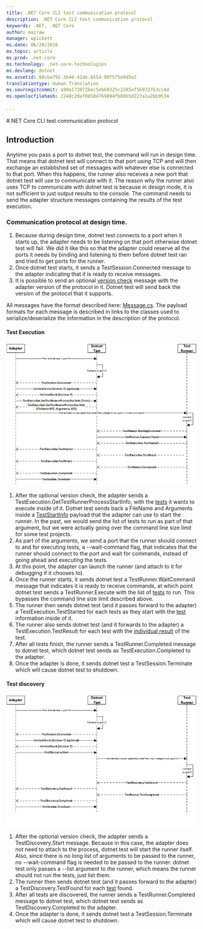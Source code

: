 ```yaml
---
title: .NET Core CLI test communication protocol
description: .NET Core CLI test communication protocol
keywords: .NET, .NET Core
author: mairaw
manager: wpickett
ms.date: 06/20/2016
ms.topic: article
ms.prod: .net-core
ms.technology: .net-core-technologies
ms.devlang: dotnet
ms.assetid: 88cba792-3640-41de-b55d-00f575e9d5e2
translationtype: Human Translation
ms.sourcegitcommit: a90e173972bec5eb60325c2285af569727b3cc4d
ms.openlocfilehash: 2248c20af08584769894fb88b5d227a1a2bb9534

---
```


#.NET Core CLI test communication protocol

## Introduction
Anytime you pass a port to dotnet test, the command will run in design time. That means that dotnet test will connect to that port using TCP and will then exchange an established set of messages with whatever else is connected to that port. When this happens, the runner also receives a new port that dotnet test will use to communicate with it. The reason why the runner also uses TCP to communicate with dotnet test is because in design mode, it is not sufficient to just output results to the console. The command needs to send the adapter structure messages containing the results of the test execution.

### Communication protocol at design time.

1. Because during design time, dotnet test connects to a port when it starts up, the adapter needs to be listening on that port otherwise dotnet test will fail. We did it like this so that the adapter could reserve all the ports it needs by binding and listening to them before dotnet test ran and tried to get ports for the runner.
2. Once dotnet test starts, it sends a TestSession.Connected message to the adapter indicating that it is ready to receive messages.
3. It is possible to send an optional [version check](https://github.com/dotnet/cli/blob/rel/1.0.0/src/Microsoft.Extensions.Testing.Abstractions/Messages/ProtocolVersionMessage.cs) message with the adapter version of the protocol in it. Dotnet test will send back the version of the protocol that it supports.

All messages have the format described here: [Message.cs](https://github.com/dotnet/cli/blob/rel/1.0.0/src/Microsoft.Extensions.Testing.Abstractions/Messages/Message.cs). The payload formats for each message is described in links to the classes used to serialize/deserialize the information in the description of the protocol.

#### Test Execution
![Test Execution](./media/test-protocol/dotnet-test-execute.png)

1. After the optional version check, the adapter sends a TestExecution.GetTestRunnerProcessStartInfo, with the [tests](https://github.com/dotnet/cli/blob/rel/1.0.0/src/Microsoft.Extensions.Testing.Abstractions/Messages/RunTestsMessage.cs) it wants to execute inside of it. Dotnet test sends back a FileName and Arguments inside a [TestStartInfo](https://github.com/dotnet/cli/blob/rel/1.0.0/src/dotnet/commands/dotnet-test/TestStartInfo.cs) payload that the adapter can use to start the runner. In the past, we would send the list of tests to run as part of that argument, but we were actually going over the command line size limit for some test projects.
  1. As part of the arguments, we send a port that the runner should connect to and for executing tests, a --wait-command flag, that indicates that the runner should connect to the port and wait for commands, instead of going ahead and executing the tests.
2. At this point, the adapter can launch the runner (and attach to it for debugging if it chooses to).
3. Once the runner starts, it sends dotnet test a TestRunner.WaitCommand message that indicates it is ready to receive commands, at which point dotnet test sends a TestRunner.Execute with the list of [tests](https://github.com/dotnet/cli/blob/rel/1.0.0/src/Microsoft.Extensions.Testing.Abstractions/Messages/RunTestsMessage.cs) to run. This bypasses the command line size limit described above.
4. The runner then sends dotnet test (and it passes forward to the adapter) a TestExecution.TestStarted for each tests as they start with the [test](https://github.com/dotnet/cli/blob/rel/1.0.0/src/Microsoft.Extensions.Testing.Abstractions/Test.cs) information inside of it.
5. The runner also sends dotnet test (and it forwards to the adapter) a TestExecution.TestResult for each test with the [individual result](https://github.com/dotnet/cli/blob/rel/1.0.0/src/Microsoft.Extensions.Testing.Abstractions/TestResult.cs) of the test.
6. After all tests finish, the runner sends a TestRunner.Completed message to dotnet test, which dotnet test sends as TestExecution.Completed to the adapter.
7. Once the adapter is done, it sends dotnet test a TestSession.Terminate which will cause dotnet test to shutdown.

#### Test discovery
![Test discovery](./media/test-protocol/dotnet-test-discover.png)

1. After the optional version check, the adapter sends a TestDiscovery.Start message. Because in this case, the adapter does not need to attach to the process, dotnet test will start the runner itself. Also, since there is no long list of arguments to be passed to the runner, no --wait-command flag is needed to be passed to the runner. dotnet test only passes a --list argument to the runner, which means the runner should not run the tests, just list them.
2. The runner then sends dotnet test (and it passes forward to the adapter) a TestDiscovery.TestFound for each [test](https://github.com/dotnet/cli/blob/rel/1.0.0/src/Microsoft.Extensions.Testing.Abstractions/Test.cs) found.
3. After all tests are discovered, the runner sends a TestRunner.Completed message to dotnet test, which dotnet test sends as TestDiscovery.Completed to the adapter.
4. Once the adapter is done, it sends dotnet test a TestSession.Terminate which will cause dotnet test to shutdown.


<!--HONumber=Aug16_HO2-->


